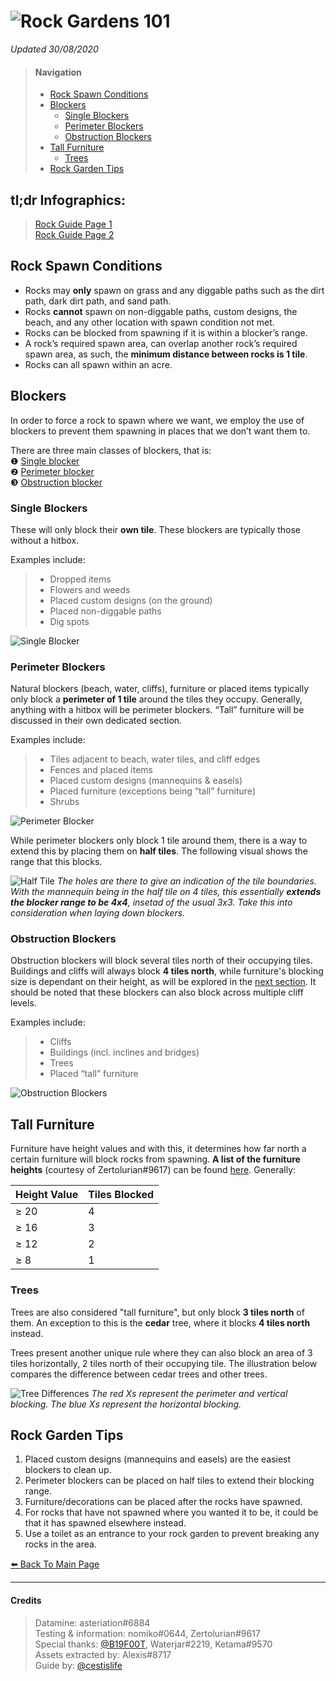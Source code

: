 # ![Rock Gardens 101](https://imgur.com/6lWMqIc.png)
*Updated 30/08/2020*
<head>
    <meta name="twitter:card" content="summary" />
    <meta name="twitter:site" content="@cestislife"/>
    <meta name="twitter:title" content="cestislife's Rock Garden 101"/>
    <meta name="twitter:image" content="https://cestislife.github.io/card.png"/>
</head>

> #### Navigation
> * [Rock Spawn Conditions](#rock-spawn-conditions)   
> * [Blockers](#blockers)   
>   * [Single Blockers](#single-blockers)   
>   * [Perimeter Blockers](#perimeter-blockers)   
>   * [Obstruction Blockers](#obstruction-blockers)   
> * [Tall Furniture](#tall-furniture)  
>   * [Trees](#trees)   
> * [Rock Garden Tips](#rock-garden-tips)  

## tl;dr Infographics:   
> [Rock Guide Page 1](https://cestislife.github.io/img/grock_01.png)   
> [Rock Guide Page 2](https://cestislife.github.io/img/grock_02.png)

## Rock Spawn Conditions
* Rocks may **only** spawn on grass and any diggable paths such as the dirt path, dark dirt path, and sand path.
* Rocks **cannot** spawn on non-diggable paths, custom designs, the beach, and any other location with spawn condition not met.
* Rocks can be blocked from spawning if it is within a blocker’s range. 
* A rock’s required spawn area, can overlap another rock’s required spawn area, as such, the **minimum distance between rocks is 1 tile**. 
* Rocks can all spawn within an acre. 

## Blockers
In order to force a rock to spawn where we want, we employ the use of blockers to prevent them spawning in places that we don’t want them to.

There are three main classes of blockers, that is:   
❶ [Single blocker](#single-blockers)   
❷ [Perimeter blocker](#perimeter-blockers)   
❸ [Obstruction blocker](#obstruction-blockers)       

### Single Blockers
These will only block their **own tile**. These blockers are typically those without a hitbox.

Examples include:
> * Dropped items
> * Flowers and weeds
> * Placed custom designs (on the ground)
> * Placed non-diggable paths
> * Dig spots

![Single Blocker](https://imgur.com/1i2W1On.png)

### Perimeter Blockers
Natural blockers (beach, water, cliffs), furniture or placed items typically only block a **perimeter of 1 tile** around the tiles they occupy. Generally, anything with a hitbox will be perimeter blockers. “Tall” furniture will be discussed in their own dedicated section.

Examples include:
> * Tiles adjacent to beach, water tiles, and cliff edges
> * Fences and placed items
> * Placed custom designs (mannequins & easels)
> * Placed furniture (exceptions being “tall” furniture)
> * Shrubs

![Perimeter Blocker](https://imgur.com/nvsg1mU.png)

While perimeter blockers only block 1 tile around them, there is a way to extend this by placing them on **half tiles**. The following visual shows the range that this blocks.

![Half Tile](https://imgur.com/o8MRby3.png)
*The holes are there to give an indication of the tile boundaries. With the mannequin being in the half tile on 4 tiles, this essentially **extends the blocker range to be 4x4**, insetad of the usual 3x3. Take this into consideration when laying down blockers.*


### Obstruction Blockers
Obstruction blockers will block several tiles north of their occupying tiles. Buildings and cliffs will always block **4 tiles north**, while furniture's blocking size is dependant on their height, as will be explored in the [next section](#tall-furniture). It should be noted that these blockers can also block across multiple cliff levels.

Examples include:
> * Cliffs
> * Buildings (incl. inclines and bridges)
> * Trees
> * Placed “tall” furniture

![Obstruction Blockers](https://imgur.com/HSXsN1x.png)

## Tall Furniture
Furniture have height values and with this, it determines how far north a certain furniture will block rocks from spawning. **A list of the furniture heights** (courtesy of Zertolurian#9617) can be found [here](https://bit.ly/3hGAbli). Generally:

<table class="tg">
<thead>
  <tr>
    <th class="tg-c3ow">Height Value</th>
    <th class="tg-c3ow">Tiles Blocked</th>
  </tr>
</thead>
<tbody>
  <tr>
    <td class="tg-c3ow">≥ 20</td>
    <td class="tg-c3ow">4</td>
  </tr>
  <tr>
    <td class="tg-c3ow">≥ 16</td>
    <td class="tg-c3ow">3</td>
  </tr>
  <tr>
    <td class="tg-c3ow">≥ 12</td>
    <td class="tg-c3ow">2</td>
  </tr>
  <tr>
    <td class="tg-c3ow">≥ 8</td>
    <td class="tg-c3ow">1</td>
  </tr>
</tbody>
</table>

### Trees
Trees are also considered "tall furniture", but only block **3 tiles north** of them. An exception to this is the **cedar** tree, where it blocks **4 tiles north** instead. 

Trees present another unique rule where they can also block an area of 3 tiles horizontally, 2 tiles north of their occupying tile. The illustration below compares the difference between cedar trees and other trees. 

![Tree Differences](https://imgur.com/MiSmv3Y.png)
*The red Xs represent the perimeter and vertical blocking. The blue Xs represent the horizontal blocking.*

## Rock Garden Tips
1. Placed custom designs (mannequins and easels) are the easiest blockers to clean up. 
2. Perimeter blockers can be placed on half tiles to extend their blocking range.
3. Furniture/decorations can be placed after the rocks have spawned. 
4. For rocks that have not spawned where you wanted it to be, it could be that it has spawned elsewhere instead.
5. Use a toilet as an entrance to your rock garden to prevent breaking any rocks in the area.

[⬅️ Back To Main Page](https://cestislife.github.io)
***

#### Credits
> Datamine: asteriation#6884   
> Testing & information: nomiko#0644, Zertolurian#9617   
> Special thanks: [@B19F00T](https://twitter.com/b19f00t), Waterjar#2219, Ketama#9570  
> Assets extracted by: Alexis#8717   
> Guide by: [@cestislife](https://twitter.com/cestislife)
